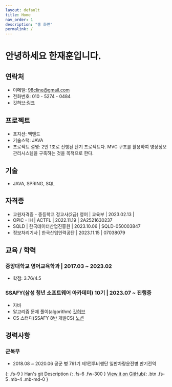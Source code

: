 ```yaml
---
layout: default
title: Home
nav_order: 1
description: "홈 화면"
permalink: /
---
```


# 안녕하세요 한재훈입니다.

## 연락처

- 이메일: 98cline@gmail.com
- 전화번호: 010 - 5274 - 0484
- 깃허브:[링크](https://github.com/HunTeac)

## 프로젝트

- 포지션: 백엔드
- 기술스택: JAVA
- 프로젝트 설명: 2인 1조로 진행된 단기 프로젝트다. MVC 구조를 활용하여 영상정보 관리시스템을 구축하는 것을 목적으로 한다.

## 기술

- JAVA, SPRING, SQL

## 자격증

- 교원자격증 - 중등학교 정교사(2급) 영어 | 교육부 | 2023.02.13 |
- OPIC - IH | ACTFL | 2022.11.19 | 2A2521630237
- SQLD | 한국데이터산업진흥원 | 2023.10.06 | SQLD-050003847
- 정보처리기사 | 한국산업인력공단 | 2023.11.15 | 07038079

## 교육 / 학력

### 중앙대학교 영어교육학과 | 2017.03 ~ 2023.02

- 학점: 3.76/4.5

### SSAFY(삼성 청년 소프트웨어 아카데미) 10기 | 2023.07 ~ 진행중

- 자바
- 알고리즘 문제 풀이(algorithm) [깃허브](https://github.com/HunTeac/algorithm)
- CS 스터디(SSAFY 8반 개발CS) [노션](https://www.notion.so/a6c0516ca3344261bc4a72b9a0b30b2f?v=26f7624d59ba4133a1910cb4939b2206)

## 경력사항

### 군복무

- 2018.08 ~ 2020.06 공군 병 791기 제1전투비행단 일반차량운전병 만기전역

{: .fs-9 }
Han's git Description
{: .fs-6 .fw-300 }
[View it on GitHub](https://github.com/HunTeac){: .btn .fs-5 .mb-4 .mb-md-0 }
